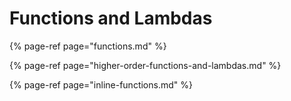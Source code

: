 # Functions and Lambdas

{% page-ref page="functions.md" %}

{% page-ref page="higher-order-functions-and-lambdas.md" %}

{% page-ref page="inline-functions.md" %}



